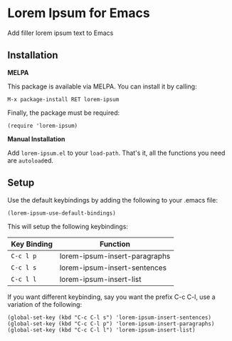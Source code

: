 # Lorem Ipsum for Emacs #

Add filler lorem ipsum text to Emacs

## Installation

**MELPA**

This package is available via MELPA. You can install it by calling:

    M-x package-install RET lorem-ipsum

Finally, the package must be required:

    (require 'lorem-ipsum)

**Manual Installation**

Add `lorem-ipsum.el` to your `load-path`.  That's it, all the
functions you need are `autoload`ed.


## Setup

Use the default keybindings by adding the following to your .emacs
file:

    (lorem-ipsum-use-default-bindings)


This will setup the following keybindings:

Key Binding | Function
------------|------------------------------
`C-c l p`   | lorem-ipsum-insert-paragraphs
`C-c l s`   | lorem-ipsum-insert-sentences
`C-c l l`   | lorem-ipsum-insert-list

If you want different keybinding, say you want the prefix C-c C-l, use a variation of the
following:

    (global-set-key (kbd "C-c C-l s") 'lorem-ipsum-insert-sentences)
    (global-set-key (kbd "C-c C-l p") 'lorem-ipsum-insert-paragraphs)
    (global-set-key (kbd "C-c C-l l") 'lorem-ipsum-insert-list)
